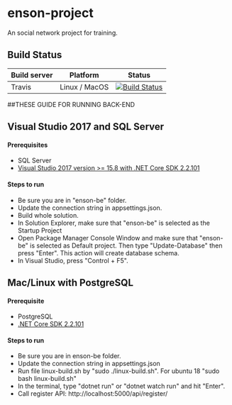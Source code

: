 # enson-project
An social network project for training.


## Build Status
| Build server    | Platform       | Status      |
|-----------------|----------------|-------------|
|Travis           | Linux / MacOS  |[![Build Status](https://travis-ci.com/DatNgoHaVan/enson-project.svg?token=44Dp4xgu5dU6gYhiYCoY&branch=dev)](https://travis-ci.com/DatNgoHaVan/enson-project)|

##THESE GUIDE FOR RUNNING BACK-END

## Visual Studio 2017 and SQL Server

#### Prerequisites

- SQL Server
- [Visual Studio 2017 version >= 15.8 with .NET Core SDK 2.2.101](https://www.microsoft.com/net/download/all)

#### Steps to run

- Be sure you are in "enson-be" folder.
- Update the connection string in appsettings.json.
- Build whole solution.
- In Solution Explorer, make sure that "enson-be" is selected as the Startup Project
- Open Package Manager Console Window and make sure that "enson-be" is selected as Default project. Then type "Update-Database" then press "Enter". This action will create database schema.
- In Visual Studio, press "Control + F5".

## Mac/Linux with PostgreSQL

#### Prerequisite

- PostgreSQL
- [.NET Core SDK 2.2.101](https://www.microsoft.com/net/download/all)

#### Steps to run
- Be sure you are in enson-be folder.
- Update the connection string in appsettings.json
- Run file linux-build.sh by "sudo ./linux-build.sh". For ubuntu 18 "sudo bash linux-build.sh"
- In the terminal, type "dotnet run" or "dotnet watch run" and hit "Enter".
- Call register API: http://localhost:5000/api/register/